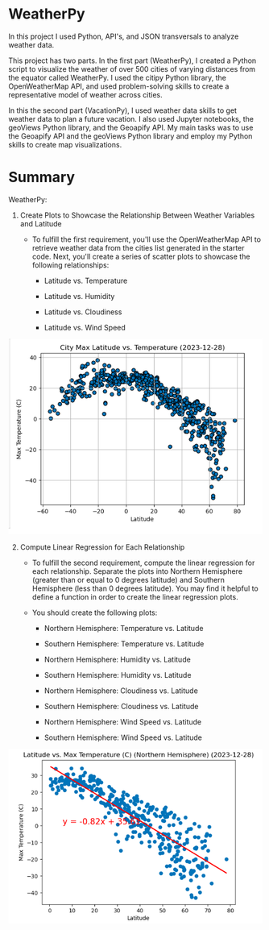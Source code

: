 # WeatherPy

In this project I used Python, API's, and JSON transversals to analyze weather data.

This project has two parts. In the first part (WeatherPy), I created a Python script to visualize the weather of over 500 cities of varying distances from the equator called WeatherPy. I used the citipy Python library, the OpenWeatherMap API, and used problem-solving skills to create a representative model of weather across cities.

In this the second part (VacationPy), I used weather data skills to get weather data to plan a future vacation. I also used Jupyter notebooks, the geoViews Python library, and the Geoapify API. My main tasks was to use the Geoapify API and the geoViews Python library and employ my Python skills to create map visualizations.

# Summary

WeatherPy:

1.  Create Plots to Showcase the Relationship Between Weather Variables and Latitude

    - To fulfill the first requirement, you'll use the OpenWeatherMap API to retrieve weather data from the cities list generated in the starter code. Next, you'll create a series of scatter plots to showcase the following relationships:

        - Latitude vs. Temperature

        - Latitude vs. Humidity

        - Latitude vs. Cloudiness

        - Latitude vs. Wind Speed

![Alt text](<Screen Shot 2024-01-04 at 12.54.20 PM.png>)

2. Compute Linear Regression for Each Relationship

    - To fulfill the second requirement, compute the linear regression for each relationship. Separate the plots into Northern Hemisphere (greater than or equal to 0 degrees latitude) and Southern Hemisphere (less than 0 degrees latitude). You may find it helpful to define a function in order to create the linear regression plots.

    - You should create the following plots:

        - Northern Hemisphere: Temperature vs. Latitude

        - Southern Hemisphere: Temperature vs. Latitude

        -  Northern Hemisphere: Humidity vs. Latitude

        - Southern Hemisphere: Humidity vs. Latitude

        - Northern Hemisphere: Cloudiness vs. Latitude

        - Southern Hemisphere: Cloudiness vs. Latitude

        - Northern Hemisphere: Wind Speed vs. Latitude

        - Southern Hemisphere: Wind Speed vs. Latitude

![Alt text](<Screen Shot 2024-01-04 at 1.23.47 PM.png>)







